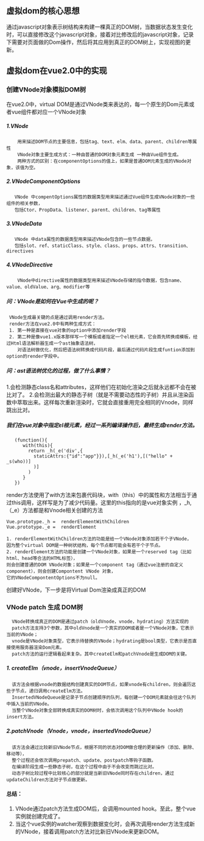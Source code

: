 ## 虚拟dom的核心思想
   通过javascript对象表示树结构来构建一棵真正的DOM树，当数据状态发生变化时，可以直接修改这个javascript对象，接着对比修改后的javascript对象，记录
   下需要对页面做的Dom操作，然后将其应用到真正的DOM树上，实现视图的更新。
## 虚拟dom在vue2.0中的实现
   ### 创建VNode对象模拟DOM树
   在vue2.0中，virtual DOM是通过VNode类来表达的，每一个原生的Dom元素或者vue组件都对应一个VNode对象 
   ##### 1.VNode
        用来描述DOM节点的主要信息，包括tag、text、elm、data、parent、children等属性
        VNode对象主要生成方式：一种由普通的DOM对象元素生成 一种由Vue组件生成。
        两种方式的区别：在componentOptions的值上，如果是普通DOM元素生成的VNode对象，该值为空。
   ##### 2.VNodeComponentOptions
       VNode 中compentOptions属性的数据类型用来描述通过Vue组件生成VNode对象的一些组件的相关参数，
       包括Ctor、PropData、listener、parent、children、tag等属性
  ##### 3.VNodeData
       VNode 中data属性的数据类型用来描述VNode包含的一些节点数据，
       包括slot、ref、staticClass、style、class、props、attrs、transition、directives
  ##### 4.VNodeDirective
        VNode中directive属性的数据类型用来描述VNode存储的指令数据，包含name、value、oldValue、arg、modifier等
  ##### 问：VNode是如何在Vue中生成的呢？
     VNode生成最关键的点是通过调用render方法。
     render方法在vue2.0中有两种生成方式：
     1. 第一种是直接在vue对象的option中添加render字段
     2. 第二种是像vue1.x版本那样写一个模板或者指定一个el根元素，它会首先转换成模板，经过Html语法解析器生成一个ast抽象语法树，
        对语法树做优化，然后把语法树转换成代码片段，最后通过代码片段生成funtion添加到option的render字段中。
 ##### 问：ast语法树优化的过程，做了什么事情？
 1.会检测静态class名和attributes，这样他们在初始化渲染之后就永远都不会在被比对了。
 2.会检测出最大的静态子树（就是不需要动态性的子树）并且从渲染函数中萃取出来。这样每次重新渲染时，它就会直接重用完全相同的Vnode，同样跳出比对。
 
 ##### 我们在vue对象中指定el根元素，经过一系列编译操作后，最终生成render方法。
 ```
    (function(){
       with(this){
         return _h(_e('div',{
           staticAttrs:{"id":"app"}}),[_h(_e('h1'),[("hello" + _s(who))]
           )]
         )
       }
    })
 ```
 render方法使用了with方法来包裹代码块，with（this）中的属性和方法相当于通过this调用，这样写是为了减少代码量。这里的this指向的是vue对象实例
 ，_h,（_e）方法都是和Vnode相关创建的方法
 ```
 Vue.prototype._h =  renderElementWithChildren
 Vue.prototype._e =  renderElement
 ```
 ```
 1. renderElementWithChildren方法的功能是给一个VNode对象添加若干个子VNode，
 因为整个virtual DOM是一种树状结构，每个节点都可能会有若干个子节点。
 2. renderElement方法的功能是创建一个VNode对象，如果是一个reserved tag（比如html、head等合法的HTML标签），
 则会创建普通的DOM VNode对象；如果是一个component tag（通过vue注册的自定义component），则会创建Compontent VNode 对象，
 它的VNodeCompontentOptions不为null。
 ```
创建好VNode，下一步是将Virtual Dom渲染成真正的DOM
### VNode patch 生成 DOM树
      VNode转换成真正的DOM是通过patch（oldVnode，vnode，hydrating）方法实现的
      patch方法支持3个参数，其中oldVnode是一个真实的DOM或者是一个VNode对象，它表示当前的VNode；
      vnode是VNode对象类型，它表示待替换的VNode；hydrating是bool类型，它表示是否直接使用服务器渲染Dom元素。
      patch方法的运行逻辑看起来复杂。其中createElm和patchVnode是生成DOM的关键。
##### 1. createElm（vnode，insertVnodeQueue）
      该方法会根据vnode的数据结构创建真实的DOM节点，如果vnode有children，则会遍历这些子节点，递归调用createElm方法。
      InsertedVNodeQueue是记录子节点创建顺序的队列，每创建一个DOM元素就会往这个队列中插入当前的VNode。
      当整个VNode对象全部转换成真实的DOM树时，会依次调用这个队列中VNode hook的insert方法。
##### 2.patchVnode（Vnode，vnode，insertedVnodeQueue）
      该方法会通过比较新旧VNode节点，根据不同的状态对DOM做合理的更新操作（添加、删除、移动等），
      整个过程还会依次调用prepatch、update、postpatch等钩子函数。
      在编译阶段生成一些静态子树，在这个过程中由于不会改变而跳过比对。
      动态子树比较过程中比较核心的部分就是当新旧VNode同时存在children，通过updateChildren方法对子节点做更新。
#### 总结：
1. VNode通过patch方法生成DOM后，会调用mounted hook。至此，整个vue实例就创建完成了。
2. 当这个vue实例的watcher观察到数据变化时，会再次调用render方法生成新的VNode，接着调用patch方法对比新旧VNode来更新DOM。
